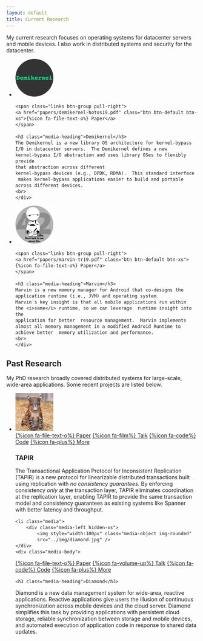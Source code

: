 ```yaml
---
layout: default
title: Current Research
---
```


My current research focuses on operating systems for datacenter servers
and mobile devices.  I also work in distributed systems and security
for the datacenter.  


<ul class="media-list">
<li class="media">
<div class="media-left hidden-xs">
<img style="width:100px" class="media-object img-circle" src="../img/demikernel.jpg" />
</div>
<div class="media-body">

    <span class="links btn-group pull-right">
    <a href="papers/demikernel-hotos19.pdf" class="btn btn-default btn-xs">{%icon fa-file-text-o%} Paper</a>
    </span>

    <h3 class="media-heading">Demikernel</h3>
    The Demikernel is a new library OS architecture for kernel-bypass
    I/O in datacenter servers.  The Demikernel defines a new
    kernel-bypass I/O abstraction and uses library OSes to flexibly provide
    that abstraction across different
    kernel-bypass devices (e.g., DPDK, RDMA).  This standard interface
     makes kernel-bypass applications easier to build and portable
    across different devices. 
    <br>
    </div>

</li>
<li class="media">
<div class="media-left hidden-xs">
<img style="width:100px" class="media-object img-circle" src="../img/marvin.jpg" />
</div>
<div class="media-body">

    <span class="links btn-group pull-right">
    <a href="papers/marvin-tr19.pdf" class="btn btn-default btn-xs">{%icon fa-file-text-o%} Paper</a>
    </span>

    <h3 class="media-heading">Marvin</h3>
    Marvin is a new memory manager for Android that co-designs the
    application runtime (i.e., JVM) and operating system.
    Marvin's key insight is that all mobile applications run within
    the <i>same</i> runtime, so we can leverage  runtime insight into the
    application for better  resource management.  Marvin implements
    almost all memory management in a modified Android Runtime to
    achieve better  memory utilization and performance.
    <br>
    </div>

</li>
</ul>

## Past Research

My PhD research broadly covered distributed systems for large-scale,
wide-area applications. Some recent projects are listed below.

<ul class="media-list">
    <li class="media">
		<div class="media-left hidden-xs">
    <img style="width:100px" class="media-object img-rounded"
    src="../img/felix.jpg" />
	</div>
	<div class="media-body">

<span class="links btn-group pull-right">
<a href="papers/tapir-sosp15.pdf" class="btn btn-default btn-xs">{%icon fa-file-text-o%} Paper</a>
<a href="https://www.youtube.com/watch?v=yE3eMxYJDiE" class="btn btn-default btn-xs">{%icon fa-film%} Talk</a>
<a href="https://github.com/UWSysLab/tapir" class="btn btn-default btn-xs">{%icon fa-code%} Code</a>
<a href="tapir/index.html" class="btn btn-default btn-xs">{%icon fa-plus%} More</a>
</span>

<h3 class="media-heading">TAPIR</h3>

The Transactional Application Protocol for Inconsistent Replication
(TAPIR) is a new protocol for linearizable distributed transactions
built using replication with <em>no consistency guarantees</em>. By
enforcing consistency <em>only</em> at the transaction layer, TAPIR
eliminates coordination at the replication layer, enabling TAPIR to
provide the same transaction model and consistency guarantees as
existing systems like Spanner with better latency and throughput.
</div>
</li>

    <li class="media">
		<div class="media-left hidden-xs">
			<img style="width:100px" class="media-object img-rounded"
			src="../img/diamond.jpg" />
	</div>
	<div class="media-body">
	
<span class="links btn-group pull-right">
<a href="{{ site-base }}/papers/diamond-osdi16.pdf" class="btn btn-default btn-xs">{%icon fa-file-text-o%} Paper</a>
<a href="https://www.usenix.org/conference/osdi16/technical-sessions/presentation/zhang-irene" class="btn btn-default btn-xs">{%icon fa-volume-up%} Talk</a>
<a href="https://github.com/UWSysLab/diamond" class="btn btn-default btn-xs">{%icon fa-code%} Code</a>
<a href="//sapphire.cs.washington.edu/research/project/diamond.html" class="btn btn-default btn-xs">{%icon fa-plus%} More</a>
</span>

	<h3 class="media-heading">Diamond</h3>

Diamond is a new data management system for wide-area, reactive
applications.  Reactive applications give users the illusion of
continuous synchronization across mobile devices and the cloud server.
Diamond simplifies this task by providing applications with persistent
cloud storage, reliable synchronization between storage and mobile
devices, and automated execution of application code in response to
shared data updates.  </li>

</ul>




